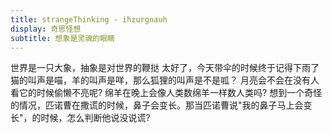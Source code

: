 ```yaml
---
title: strangeThinking - ihzurgnauh
display: 奇思怪想
subtitle: 想象是灵魂的眼睛
---
```



<WrapperText time="2023-12-07">
世界是一只大象，抽象是对世界的鞭挞
</WrapperText>

<WrapperText time="2023-07-11">
太好了，今天带伞的时候终于记得下雨了
</WrapperText>

<WrapperText time="2023-05-14">
猫的叫声是喵，羊的叫声是咩，那么狐狸的叫声是不是呱？
</WrapperText>

<WrapperText time="2021-01-06">
月亮会不会在没有人看它的时候偷懒不亮呢?
</WrapperText>

<WrapperText time="2020-12-21">
绵羊在晚上会像人类数绵羊一样数人类吗?
</WrapperText>

<WrapperText time="2020-10-29"> 
想到一个奇怪的情况，匹诺曹在撒谎的时候，鼻子会变长。那当匹诺曹说"我的鼻子马上会变长"，的时候，怎么判断他说没说谎?
</WrapperText>
